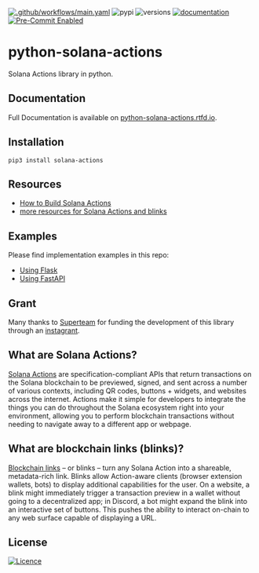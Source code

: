 [![.github/workflows/main.yaml](https://github.com/xeroc/python-solana-actions/actions/workflows/main.yaml/badge.svg?branch=main)](https://github.com/xeroc/python-solana-actions/actions/workflows/main.yaml)
![pypi](https://img.shields.io/pypi/v/solana-actions.svg)
![versions](https://img.shields.io/pypi/pyversions/solana-actions.svg)
[![documentation](https://readthedocs.org/projects/python-solana-actions/badge/?version=latest)](https://python-solana-actions.readthedocs.org)
[![Pre-Commit Enabled](https://img.shields.io/badge/pre--commit-enabled-brightgreen?logo=pre-commit)](https://github.com/pre-commit/pre-commit)

# python-solana-actions

Solana Actions library in python.

## Documentation

Full Documentation is available on [python-solana-actions.rtfd.io](https://python-solana-actions.rtfd.io).

## Installation

    pip3 install solana-actions

## Resources

- [How to Build Solana Actions](https://youtu.be/kCht01Ycif0)
- [more resources for Solana Actions and blinks](https://solana.com/solutions/actions)

## Examples

Please find implementation examples in this repo:

- [Using Flask](./examples/flask/)
- [Using FastAPI](./examples/fastapi/)

## Grant

Many thanks to [Superteam](https://de.superteam.fun/) for funding the development of this library through an [instagrant](https://earn.superteam.fun/grants/).

## What are Solana Actions?

[Solana Actions](https://solana.com/docs/advanced/actions#actions) are
specification-compliant APIs that return transactions on the Solana blockchain
to be previewed, signed, and sent across a number of various contexts, including
QR codes, buttons + widgets, and websites across the internet. Actions make it
simple for developers to integrate the things you can do throughout the Solana
ecosystem right into your environment, allowing you to perform blockchain
transactions without needing to navigate away to a different app or webpage.

## What are blockchain links (blinks)?

[Blockchain links](https://solana.com/docs/advanced/actions#blinks) – or blinks
– turn any Solana Action into a shareable, metadata-rich link. Blinks allow
Action-aware clients (browser extension wallets, bots) to display additional
capabilities for the user. On a website, a blink might immediately trigger a
transaction preview in a wallet without going to a decentralized app; in
Discord, a bot might expand the blink into an interactive set of buttons. This
pushes the ability to interact on-chain to any web surface capable of displaying
a URL.

## License

[![Licence](https://img.shields.io/github/license/Ileriayo/markdown-badges?style=for-the-badge)](./LICENSE)
